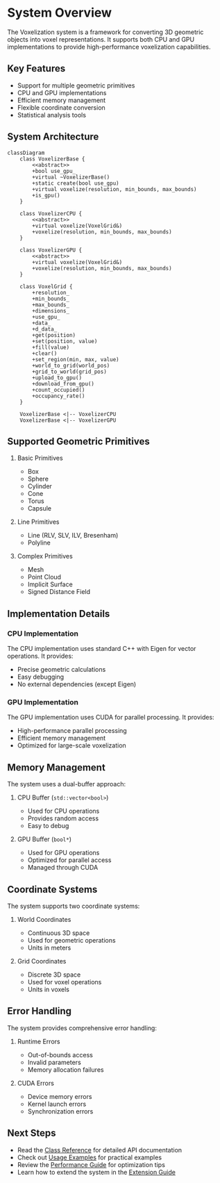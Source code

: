 # System Overview

The Voxelization system is a framework for converting 3D geometric objects into voxel representations. It supports both CPU and GPU implementations to provide high-performance voxelization capabilities.

## Key Features

- Support for multiple geometric primitives
- CPU and GPU implementations
- Efficient memory management
- Flexible coordinate conversion
- Statistical analysis tools

## System Architecture

```mermaid
classDiagram
    class VoxelizerBase {
        <<abstract>>
        +bool use_gpu_
        +virtual ~VoxelizerBase()
        +static create(bool use_gpu)
        +virtual voxelize(resolution, min_bounds, max_bounds)
        +is_gpu()
    }
    
    class VoxelizerCPU {
        <<abstract>>
        +virtual voxelize(VoxelGrid&)
        +voxelize(resolution, min_bounds, max_bounds)
    }
    
    class VoxelizerGPU {
        <<abstract>>
        +virtual voxelize(VoxelGrid&)
        +voxelize(resolution, min_bounds, max_bounds)
    }
    
    class VoxelGrid {
        +resolution_
        +min_bounds_
        +max_bounds_
        +dimensions_
        +use_gpu_
        +data_
        +d_data_
        +get(position)
        +set(position, value)
        +fill(value)
        +clear()
        +set_region(min, max, value)
        +world_to_grid(world_pos)
        +grid_to_world(grid_pos)
        +upload_to_gpu()
        +download_from_gpu()
        +count_occupied()
        +occupancy_rate()
    }
    
    VoxelizerBase <|-- VoxelizerCPU
    VoxelizerBase <|-- VoxelizerGPU
```

## Supported Geometric Primitives

1. Basic Primitives
   - Box
   - Sphere
   - Cylinder
   - Cone
   - Torus
   - Capsule

2. Line Primitives
   - Line (RLV, SLV, ILV, Bresenham)
   - Polyline

3. Complex Primitives
   - Mesh
   - Point Cloud
   - Implicit Surface
   - Signed Distance Field

## Implementation Details

### CPU Implementation

The CPU implementation uses standard C++ with Eigen for vector operations. It provides:

- Precise geometric calculations
- Easy debugging
- No external dependencies (except Eigen)

### GPU Implementation

The GPU implementation uses CUDA for parallel processing. It provides:

- High-performance parallel processing
- Efficient memory management
- Optimized for large-scale voxelization

## Memory Management

The system uses a dual-buffer approach:

1. CPU Buffer (`std::vector<bool>`)
   - Used for CPU operations
   - Provides random access
   - Easy to debug

2. GPU Buffer (`bool*`)
   - Used for GPU operations
   - Optimized for parallel access
   - Managed through CUDA

## Coordinate Systems

The system supports two coordinate systems:

1. World Coordinates
   - Continuous 3D space
   - Used for geometric operations
   - Units in meters

2. Grid Coordinates
   - Discrete 3D space
   - Used for voxel operations
   - Units in voxels

## Error Handling

The system provides comprehensive error handling:

1. Runtime Errors
   - Out-of-bounds access
   - Invalid parameters
   - Memory allocation failures

2. CUDA Errors
   - Device memory errors
   - Kernel launch errors
   - Synchronization errors

## Next Steps

- Read the [Class Reference](class_reference.md) for detailed API documentation
- Check out [Usage Examples](examples.md) for practical examples
- Review the [Performance Guide](performance.md) for optimization tips
- Learn how to extend the system in the [Extension Guide](extension.md) 